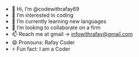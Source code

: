 - 👋 Hi, I’m @codewithrafay69
- 👀 I’m interested in coding
- 🌱 I’m currently learning new languages 
- 💞️ I’m looking to collaborate on a firm 
- 📫 Reach me at gmail -> infowithrafay@gmail.com
- 😄 Pronouns: Rafay Coder
- ⚡ Fun fact: I am a Coder 

<!---
codewithrafay69/codewithrafay69 is a ✨ special ✨ repository because its `README.md` (this file) appears on your GitHub profile.
You can click the Preview link to take a look at your changes.
--->
